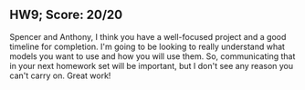 ## HW9; Score: 20/20

Spencer and Anthony, I think you have a well-focused project and a good timeline for completion. I'm going to be looking to really understand what models you want to use and how you will use them. So, communicating that in your next homework set will be important, but I don't see any reason you can't carry on. Great work!
